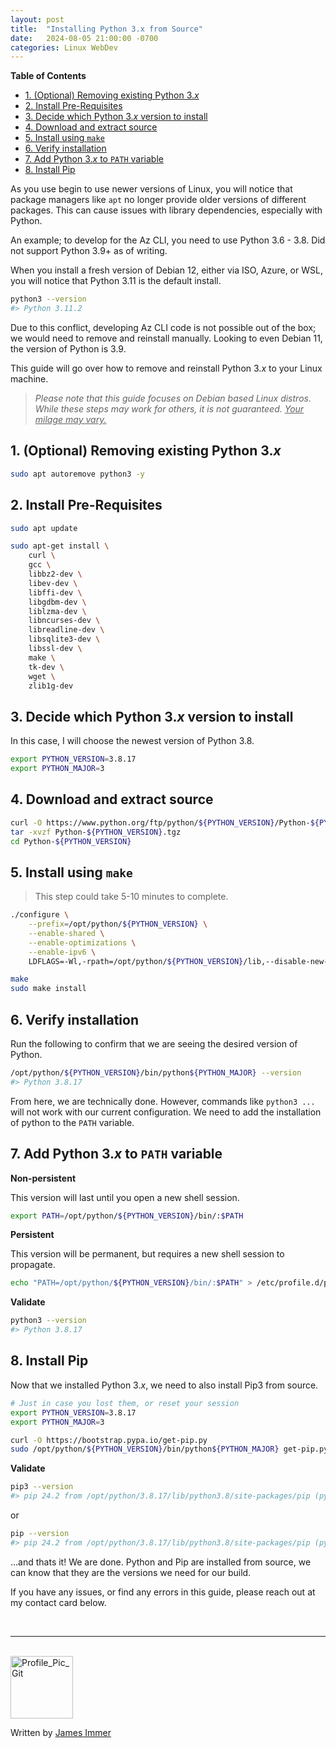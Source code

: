 ```yaml
---
layout: post
title:  "Installing Python 3.x from Source"
date:   2024-08-05 21:00:00 -0700
categories: Linux WebDev
---
```


**Table of Contents**
- [1. (Optional) Removing existing Python 3.*x*](#1-optional-removing-existing-python-3x)
- [2. Install Pre-Requisites](#2-install-pre-requisites)
- [3. Decide which Python 3.*x* version to install](#3-decide-which-python-3x-version-to-install)
- [4. Download and extract source](#4-download-and-extract-source)
- [5. Install using `make`](#5-install-using-make)
- [6. Verify installation](#6-verify-installation)
- [7. Add Python 3.*x* to `PATH` variable](#7-add-python-3x-to-path-variable)
- [8. Install Pip](#8-install-pip)


As you use begin to use newer versions of Linux, you will notice that package managers like `apt` no longer provide older versions of different packages. This can cause issues with library dependencies, especially with Python.

An example; to develop for the Az CLI, you need to use Python 3.6 - 3.8. Did not support Python 3.9+ as of writing. 

When you install a fresh version of Debian 12, either via ISO, Azure, or WSL, you will notice that Python 3.11 is the default install.

```bash
python3 --version
#> Python 3.11.2
```

Due to this conflict, developing Az CLI code is not possible out of the box; we would need to remove and reinstall manually. Looking to even Debian 11, the version of Python is 3.9.

This guide will go over how to remove and reinstall Python 3.*x* to your Linux machine.

> *Please note that this guide focuses on Debian based Linux distros. While these steps may work for others, it is not guaranteed. <u>Your milage may vary.</u>*


## 1. (Optional) Removing existing Python 3.*x*
```bash
sudo apt autoremove python3 -y
```

## 2. Install Pre-Requisites
```bash
sudo apt update

sudo apt-get install \
    curl \
    gcc \
    libbz2-dev \
    libev-dev \
    libffi-dev \
    libgdbm-dev \
    liblzma-dev \
    libncurses-dev \
    libreadline-dev \
    libsqlite3-dev \
    libssl-dev \
    make \
    tk-dev \
    wget \
    zlib1g-dev
```

## 3. Decide which Python 3.*x* version to install
In this case, I will choose the newest version of Python 3.8.

```bash
export PYTHON_VERSION=3.8.17
export PYTHON_MAJOR=3
```

## 4. Download and extract source
```bash
curl -O https://www.python.org/ftp/python/${PYTHON_VERSION}/Python-${PYTHON_VERSION}.tgz
tar -xvzf Python-${PYTHON_VERSION}.tgz
cd Python-${PYTHON_VERSION}
```

## 5. Install using `make`
> This step could take 5-10 minutes to complete.

```bash
./configure \
    --prefix=/opt/python/${PYTHON_VERSION} \
    --enable-shared \
    --enable-optimizations \
    --enable-ipv6 \
    LDFLAGS=-Wl,-rpath=/opt/python/${PYTHON_VERSION}/lib,--disable-new-dtags

make
sudo make install
```


## 6. Verify installation
Run the following to confirm that we are seeing the desired version of Python.
```bash
/opt/python/${PYTHON_VERSION}/bin/python${PYTHON_MAJOR} --version
#> Python 3.8.17
```

From here, we are technically done. However, commands like `python3 ...` will not work with our current configuration. We need to add the installation of python to the `PATH` variable.


## 7. Add Python 3.*x* to `PATH` variable

**Non-persistent**

This version will last until you open a new shell session.

```bash
export PATH=/opt/python/${PYTHON_VERSION}/bin/:$PATH
```

**Persistent**

This version will be permanent, but requires a new shell session to propagate.

```bash
echo "PATH=/opt/python/${PYTHON_VERSION}/bin/:$PATH" > /etc/profile.d/python.sh
```

**Validate**
```bash
python3 --version
#> Python 3.8.17
```

## 8. Install Pip
Now that we installed Python 3.*x*, we need to also install Pip3 from source.
```bash
# Just in case you lost them, or reset your session
export PYTHON_VERSION=3.8.17
export PYTHON_MAJOR=3

curl -O https://bootstrap.pypa.io/get-pip.py
sudo /opt/python/${PYTHON_VERSION}/bin/python${PYTHON_MAJOR} get-pip.py
```

**Validate**
```bash
pip3 --version
#> pip 24.2 from /opt/python/3.8.17/lib/python3.8/site-packages/pip (python 3.8)
```
or

```bash
pip --version
#> pip 24.2 from /opt/python/3.8.17/lib/python3.8/site-packages/pip (python 3.8)
```

...and thats it! We are done. Python and Pip are installed from source, we can know that they are the versions we need for our build.

If you have any issues, or find any errors in this guide, please reach out at my contact card below.

<br>

---

<br>

<img src="https://avatars.githubusercontent.com/u/77898354?v=4" alt="Profile_Pic_Git" width="100" height="100"/>

Written by [James Immer](/bio)
